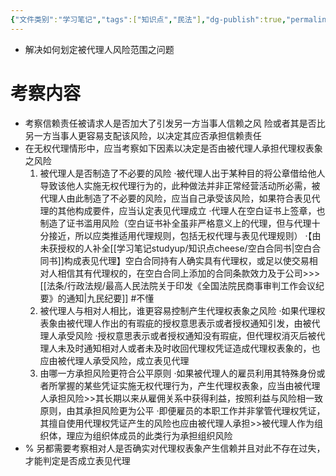 ```yaml
---
{"文件类别":"学习笔记","tags":["知识点","民法"],"dg-publish":true,"permalink":"/学习笔记studyup/知识点cheese/风险原则/","dgPassFrontmatter":true,"created":"2024-08-27T18:07:27.687+08:00","updated":"2024-10-25T12:05:27.039+08:00"}
---
```


- 解决如何划定被代理人风险范围之问题
# 考察内容
- 考察信赖责任被请求人是否加大了引发另一方当事人信赖之风 险或者其是否比另一方当事人更容易支配该风险，以决定其应否承担信赖责任
- 在无权代理情形中，应当考察如下因素以决定是否由被代理人承担代理权表象之风险
	1. 被代理人是否制造了不必要的风险
	·被代理人出于某种目的将公章借给他人导致该他人实施无权代理行为的，此种做法并非正常经营活动所必需，被代理人由此制造了不必要的风险，应当自己承受该风险，如果符合表见代理的其他构成要件，应当认定表见代理成立
	·代理人在空白证书上签章，也制造了证书滥用风险（空白证书补全虽非严格意义上的代理，但与代理十分接近，所以应类推适用代理规则，包括无权代理与表见代理规则）
	·【由未获授权的人补全[[学习笔记studyup/知识点cheese/空白合同书\|空白合同书]]构成表见代理】空白合同持有人确实具有代理权，或足以使交易相对人相信其有代理权的，在空白合同上添加的合同条款效力及于公司>>> [[法条/行政法规/最高人民法院关于印发《全国法院民商事审判工作会议纪要》的通知\|九民纪要]] #不懂 
	2. 被代理人与相对人相比，谁更容易控制产生代理权表象之风险
	·如果代理权表象由被代理人作出的有瑕疵的授权意思表示或者授权通知引发，由被代理人承受风险
	·授权意思表示或者授权通知没有瑕疵，但代理权消灭后被代理人未及时通知相对人或者未及时收回代理权凭证造成代理权表象的，也应由被代理人承受风险，成立表见代理
	3. 由哪一方承担风险更符合公平原则
	·如果被代理人的雇员利用其特殊身份或者所掌握的某些凭证实施无权代理行为，产生代理权表象，应当由被代理人承担风险>>其长期以来从雇佣关系中获得利益，按照利益与风险相一致原则，由其承担风险更为公平
	·即便雇员的本职工作并非掌管代理权凭证，其擅自使用代理权凭证产生的风险也应由被代理人承担>>被代理人作为组织体，理应为组织体成员的此类行为承担组织风险
- % 另都需要考察相对人是否确实对代理权表象产生信赖并且对此不存在过失，才能判定是否成立表见代理